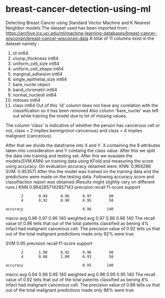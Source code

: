 # breast-cancer-detection-using-ml
Detecting Breast Cancer using Standard Vector Machine and K Nearest Neighbor models
The dataset used has been imported from : https://archive.ics.uci.edu/ml/machine-learning-databases/breast-cancer-wisconsin/breast-cancer-wisconsin.data
A total of 11 columns exist in the dataset namely :
1. id                         int64
2. clump_thickness            int64
3. uniform_cell_size          int64
4. uniform_cell_shape         int64
5. marginal_adhesion          int64
6. single_epithelial_size     int64
7. bare_nuclei               object
8. band_chromatin             int64
9. normal_nucleoli            int64
10. mitoses                    int64
11. class                      int64
Out of this 'id' column does not have any corelation with the classification so it has been removed
Also column 'bare_nuclei' was left out while training the model due to lot of missing values.

The column 'class' is indicative of whether the person has cancerous cell or not, class = 2 implies beningn(not cancerous) and class = 4 implies malignant (cancerous).

After that we divide the dataframe into X and Y. X containing the 8 attributes taken into consideration and Y containg the class value.
After this we split the data into training and testing set.
After this we evaulate the models(SVM,KNN) on training data using KFold and measuring the score using accuracy.
On evaluation accuracy obtained were: 
KNN: 0.964286 
SVM: 0.953571
After this the model was trained on the training data and the predictions were made on the testing data.
Following accuracy score and classifiaction report was obtained.(Results might slightly vary on different runs.)
KNN
0.9642857142857143
              precision    recall  f1-score   support

           2       0.99      0.96      0.97        90
           4       0.92      0.98      0.95        50

    accuracy                           0.96       140
   macro avg       0.96      0.97      0.96       140
weighted avg       0.97      0.96      0.96       140
The recall value of 0.96 tells that out of the total pateints classified as bening 4% infact had malignant cancerous cell.
The precision value of 0.92 tells us that out of the total malignant predictions made only 92% were true.

SVM
0.95
              precision    recall  f1-score   support

           2       1.00      0.92      0.96        90
           4       0.88      1.00      0.93        50

    accuracy                           0.95       140
   macro avg       0.94      0.96      0.95       140
weighted avg       0.96      0.95      0.95       140
The recall value of 0.92 tells that out of the total pateints classified as bening 8% infact had malignant cancerous cell.
The precision value of 0.88 tells us that out of the total malignant predictions made only 88% were true.
